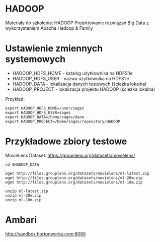 # HADOOP
Materiały do szkolenia: HADOOP Projektowanie rozwiązań Big Data z wykorzystaniem Apache Hadoop &amp; Family

# Ustawienie zmiennych systemowych

* HADOOP_HDFS_HOME - katalog użytkownika na HDFS'ie
* HADOOP_HDFS_USER - nazwa użytkownika na HDFS'ie
* HADOOP_DATA - lokalizacja danych testowych (ścieżka lokalna)
* HADOOP_PROJECT - lokalizacja projektu HADOOP (ścieżka lokalna)

Przykład:

```
export HADOOP_HDFS_HOME=/user/sages
export HADOOP_HDFS_USER=sages
export HADOOP_DATA=/home/sages/dane
export HADOOP_PROJECT=/home/sages/repository/HADOOP
```

# Przykładowe zbiory testowe

MovieLens Dataset: https://grouplens.org/datasets/movielens/

```
cd $HADOOP_DATA

wget http://files.grouplens.org/datasets/movielens/ml-latest.zip
wget http://files.grouplens.org/datasets/movielens/ml-20m.zip
wget http://files.grouplens.org/datasets/movielens/ml-10m.zip

unzip ml-latest.zip
unzip ml-20m.zip
unzip ml-10m.zip
```

# Ambari

http://sandbox.hortonworks.com:8080